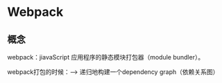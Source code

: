 # Webpack

## 概念

webpack：jiavaScript 应用程序的静态模块打包器（module bundler）。

webpack打包的时候：--> 递归地构建一个dependency graph（依赖关系图）